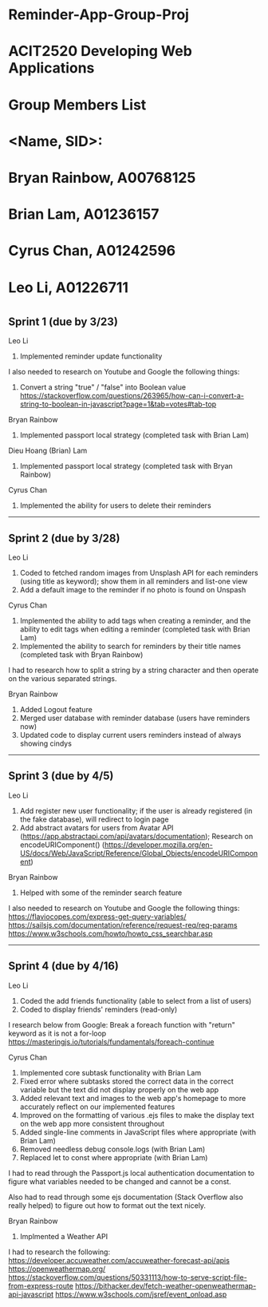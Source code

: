 # Reminder-App-Group-Proj
# ACIT2520 Developing Web Applications

# Group Members List
# <Name, SID>: 
# Bryan Rainbow, A00768125
# Brian Lam, A01236157
# Cyrus Chan, A01242596
# Leo Li, A01226711
# ###################################


# <Breakdown of works>
## Sprint 1 (due by 3/23)
Leo Li
1. Implemented reminder update functionality

I also needed to research on Youtube and Google the following things:
1. Convert a string "true" / "false" into Boolean value
https://stackoverflow.com/questions/263965/how-can-i-convert-a-string-to-boolean-in-javascript?page=1&tab=votes#tab-top

Bryan Rainbow
1. Implemented passport local strategy (completed task with Brian Lam)

Dieu Hoang (Brian) Lam
1. Implemented passport local strategy (completed task with Bryan Rainbow)

Cyrus Chan
1. Implemented the ability for users to delete their reminders  

---

## Sprint 2 (due by 3/28)
Leo Li
1. Coded to fetched random images from Unsplash API for each reminders (using title as keyword); show them in all reminders and list-one view
2. Add a default image to the reminder if no photo is found on Unspash
  
Cyrus Chan
1. Implemented the ability to add tags when creating a reminder, and the ability to edit tags when editing a reminder (completed task with Brian Lam)
2. Implemented the ability to search for reminders by their title names (completed task with Bryan Rainbow)  

I had to research how to split a string by a string character and then operate on the various separated strings.

Bryan Rainbow
1. Added Logout feature
2. Merged user database with reminder database (users have reminders now)
3. Updated code to display current users reminders instead of always showing cindys

---
## Sprint 3 (due by 4/5)
Leo Li
1. Add register new user functionality; if the user is already registered (in the fake database), will redirect to login page
2. Add abstract avatars for users from Avatar API (https://app.abstractapi.com/api/avatars/documentation); 
Research on encodeURIComponent() (https://developer.mozilla.org/en-US/docs/Web/JavaScript/Reference/Global_Objects/encodeURIComponent)

Bryan Rainbow
1. Helped with some of the reminder search feature

I also needed to research on Youtube and Google the following things:
https://flaviocopes.com/express-get-query-variables/
https://sailsjs.com/documentation/reference/request-req/req-params
https://www.w3schools.com/howto/howto_css_searchbar.asp

---
## Sprint 4 (due by 4/16)
Leo Li
1. Coded the add friends functionality (able to select from a list of users)
2. Coded to display friends' reminders (read-only)

I research below from Google:
Break a foreach function with "return" keyword as it is not a for-loop
https://masteringjs.io/tutorials/fundamentals/foreach-continue  
  
Cyrus Chan
1. Implemented core subtask functionality with Brian Lam
2. Fixed error where subtasks stored the correct data in the correct variable but the text did not display properly on the web app
3. Added relevant text and images to the web app's homepage to more accurately reflect on our implemented features
4. Improved on the formatting of various .ejs files to make the display text on the web app more consistent throughout
5. Added single-line comments in JavaScript files where appropriate (with Brian Lam)
6. Removed needless debug console.logs (with Brian Lam)
7. Replaced let to const where appropriate (with Brian Lam)  
  
I had to read through the Passport.js local authentication documentation to figure what variables needed to be changed and cannot be a const.  
  
Also had to read through some ejs documentation (Stack Overflow also really helped) to figure out how to format out the text nicely.

Bryan Rainbow
1. Implmented a Weather API

I had to research the following:
https://developer.accuweather.com/accuweather-forecast-api/apis
https://openweathermap.org/
https://stackoverflow.com/questions/50331113/how-to-serve-script-file-from-express-route
https://bithacker.dev/fetch-weather-openweathermap-api-javascript
https://www.w3schools.com/jsref/event_onload.asp
